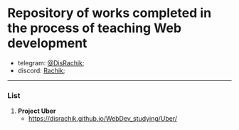 # Repository of works completed in the process of teaching Web development #

* telegram: [@DisRachik](https://t.me/DisRachik);
* discord: [Rachik](https://discordapp.com/users/971828003745198150/);
******

### List ###

1. **Project Uber**
    - https://disrachik.github.io/WebDev_studying/Uber/
